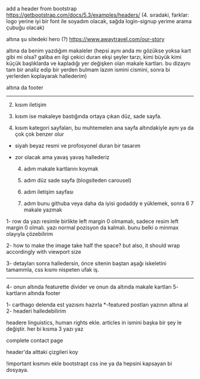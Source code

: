 add a header from bootstrap https://getbootstrap.com/docs/5.3/examples/headers/ 
(4. sıradaki, farklar: logo yerine iyi bir font ile soyadım olacak, sağda login-signup yerime arama çubuğu olacak)

altına şu sitedeki hero (?) https://www.awaytravel.com/our-story

altına da benim yazdığım makaleler (hepsi aynı anda mı gözükse yoksa kart gibi mi olsa? galiba en ilgi çekici duran ekşi şeyler tarzı, kimi büyük kimi küçük başlıklarda ve kapladığı yer değişken olan makale kartları. bu dizaynı tam bir analiz edip bir yerden
bulmam lazım ismini cismini, sonra bi yerlerden koplayarak hallederim)

altına da footer

**************************************
2. kısım iletişim 

3. kısım ise makaleye bastığında ortaya çıkan düz, sade sayfa. 

4. kısım kategori sayfaları, bu muhtemelen ana sayfa altındakiyle aynı ya da çok çok benzer olur

* siyah beyaz resmi ve profosyonel duran bir tasarım

* zor olacak ama yavaş yavaş hallederiz


    
    4. adım makale kartlarını koymak
    5. adım düz sade sayfa (blogsiteden carousel)
    6. adım iletişim sayfası

    7. adım bunu githuba veya daha da iyisi godaddy e yüklemek, sonra 6 7 makale yazmak


1- row da yazı resimle birlikte left margin 0 olmamalı, sadece resim left margin 0 olmalı. yazı normal pozisyon
da kalmalı. bunu belki o minmax olayıyla çözebilirim

2- how to make the image take half the space? but also, it should wrap accordingly with viewport size

3- detayları sonra halledersin, önce sitenin baştan aşağı iskeletini tamammla, css kısmı nispeten ufak iş.

*************************************
4- onun altında featurette divider ve onun da altında makale kartları
5- kartların altında footer

1- carthago delenda est yazısını hazırla
    *-featured postları yazının altına al
2- headeri halledebilirim



headere linguistics, human rights ekle. articles in ismini başka bir şey le değiştir. her bi kısma 3 yazı yaz

complete contact page

header'da alttaki çizgileri koy

!important kısmını ekle bootstrapt css ine ya da hepsini kapsayan bi dosyaya.
